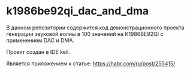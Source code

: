 # k1986be92qi_dac_and_dma

В данном репозитории содержится код демонстрационного проекта генерации звуковой волны в 100 значений на К1986ВЕ92QI с применением DAC и DMA.

Проект создан в IDE keil.

Является приложением к статье: https://habr.com/ru/post/255415/
